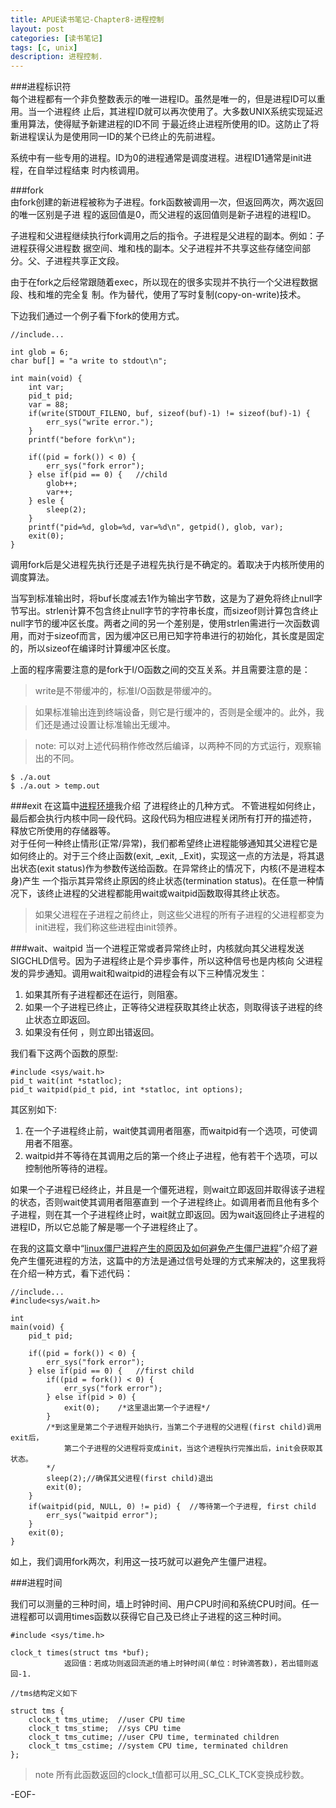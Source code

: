 ```yaml
---
title: APUE读书笔记-Chapter8-进程控制
layout: post
categories: [读书笔记]
tags: [c, unix]
description: 进程控制.
---
```


###进程标识符  
每个进程都有一个非负整数表示的唯一进程ID。虽然是唯一的，但是进程ID可以重用。当一个进程终
止后，其进程ID就可以再次使用了。大多数UNIX系统实现延迟重用算法，使得赋予新建进程的ID不同
于最近终止进程所使用的ID。这防止了将新进程误认为是使用同一ID的某个已终止的先前进程。  

系统中有一些专用的进程。ID为0的进程通常是调度进程。进程ID1通常是init进程，在自举过程结束
时内核调用。

###fork  
由fork创建的新进程被称为子进程。fork函数被调用一次，但返回两次，两次返回的唯一区别是子进
程的返回值是0，而父进程的返回值则是新子进程的进程ID。  

子进程和父进程继续执行fork调用之后的指令。子进程是父进程的副本。例如：子进程获得父进程数
据空间、堆和栈的副本。父子进程并不共享这些存储空间部分。父、子进程共享正文段。

由于在fork之后经常跟随着exec，所以现在的很多实现并不执行一个父进程数据段、栈和堆的完全复
制。作为替代，使用了写时复制(copy-on-write)技术。  

下边我们通过一个例子看下fork的使用方式。  
	
	//include...
	
	int glob = 6;
	char buf[] = "a write to stdout\n";
	
	int main(void) {
		int var;
		pid_t pid;
		var = 88;
		if(write(STDOUT_FILENO, buf, sizeof(buf)-1) != sizeof(buf)-1) {
			err_sys("write error.");
		}	
		printf("before fork\n");
		
		if((pid = fork()) < 0) {
			err_sys("fork error");
		} else if(pid == 0) {	//child
			glob++;
			var++;
		} esle {
			sleep(2);
		}
		printf("pid=%d, glob=%d, var=%d\n", getpid(), glob, var);
		exit(0);
	}

调用fork后是父进程先执行还是子进程先执行是不确定的。着取决于内核所使用的调度算法。  

当写到标准输出时，将buf长度减去1作为输出字节数，这是为了避免将终止null字节写出。strlen计算不包含终止null字节的字符串长度，而sizeof则计算包含终止null字节的缓冲区长度。两者之间的另一个差别是，使用strlen需进行一次函数调用，而对于sizeof而言，因为缓冲区已用已知字符串进行的初始化，其长度是固定的，所以sizeof在编译时计算缓冲区长度。  

上面的程序需要注意的是fork于I/O函数之间的交互关系。并且需要注意的是：  
	
> write是不带缓冲的，标准I/O函数是带缓冲的。  

> 如果标准输出连到终端设备，则它是行缓冲的，否则是全缓冲的。此外，我们还是通过设置让标准输出无缓冲。

> note: 可以对上述代码稍作修改然后编译，以两种不同的方式运行，观察输出的不同。

	$ ./a.out
	$ ./a.out > temp.out  

###exit
在这篇中[进程环境](http://yuxingfirst.github.io/posts/process-terminal.html)我介绍
了进程终止的几种方式。  不管进程如何终止，最后都会执行内核中同一段代码。这段代码为相应进程关闭所有打开的描述符，
释放它所使用的存储器等。   
对于任何一种终止情形(正常/异常)，我们都希望终止进程能够通知其父进程它是如何终止的。对于三个终止函数(exit, _exit, _Exit)，实现这一点的方法是，将其退出状态(exit status)作为参数传送给函数。在异常终止的情况下，内核(不是进程本身)产生
一个指示其异常终止原因的终止状态(termination status)。在任意一种情况下，该终止进程的父进程都能用wait或waitpid函数取得其终止状态。   

> 如果父进程在子进程之前终止，则这些父进程的所有子进程的父进程都变为init进程，我们称这些进程由init领养。  

###wait、waitpid
当一个进程正常或者异常终止时，内核就向其父进程发送SIGCHLD信号。因为子进程终止是个异步事件，所以这种信号也是内核向
父进程发的异步通知。调用wait和waitpid的进程会有以下三种情况发生：  

1. 如果其所有子进程都还在运行，则阻塞。  
2. 如果一个子进程已终止，正等待父进程获取其终止状态，则取得该子进程的终止状态立即返回。    
3. 如果没有任何 ，则立即出错返回。  

我们看下这两个函数的原型:  

    #include <sys/wait.h>
	pid_t wait(int *statloc);
	pid_t waitpid(pid_t pid, int *statloc, int options);

其区别如下:  

1. 在一个子进程终止前，wait使其调用者阻塞，而waitpid有一个选项，可使调用者不阻塞。  
2. waitpid并不等待在其调用之后的第一个终止子进程，他有若干个选项，可以控制他所等待的进程。  

如果一个子进程已经终止，并且是一个僵死进程，则wait立即返回并取得该子进程的状态，否则wait使其调用者阻塞直到
一个子进程终止。如调用者而且他有多个子进程，则在其一个子进程终止时，wait就立即返回。因为wait返回终止子进程的进程ID，所以它总能了解是哪一个子进程终止了。  

在我的这篇文章中“[linux僵尸进程产生的原因及如何避免产生僵尸进程](http://yuxingfirst.github.io/posts/linux-zombile-process-analysis.html)”介绍了避免产生僵死进程的方法，这篇中的方法是通过信号处理的方式来解决的，这里我将在介绍一种方式，看下述代码：  
	
	//include...
	#include<sys/wait.h>  
	
	int 
	main(void) {
		pid_t pid;
		
		if((pid = fork()) < 0) {
			err_sys("fork error");		
		} else if(pid == 0) {	//first child
			if((pid = fork()) < 0) {
				err_sys("fork error");		
			} else if(pid > 0) {
				exit(0);	/*这里退出第一个子进程*/
			}
			/*到这里是第二个子进程开始执行，当第二个子进程的父进程(first child)调用exit后，
				第二个子进程的父进程将变成init，当这个进程执行完推出后，init会获取其状态。
			*/
			sleep(2);//确保其父进程(first child)退出
			exit(0);
		}
		if(waitpid(pid, NULL, 0) != pid) {	//等待第一个子进程, first child
			err_sys("waitpid error");		
		}
		exit(0);
	}  

如上，我们调用fork两次，利用这一技巧就可以避免产生僵尸进程。  

###进程时间

我们可以测量的三种时间，墙上时钟时间、用户CPU时间和系统CPU时间。任一进程都可以调用times函数以获得它自己及已终止子进程的这三种时间。  

	#include <sys/time.h>
	
	clock_t times(struct tms *buf);
				返回值：若成功则返回流逝的墙上时钟时间(单位：时钟滴答数)，若出错则返回-1.
	
	//tms结构定义如下
	
	struct tms {
		clock_t tms_utime;	//user CPU time
		clock_t tms_stime;	//sys CPU time
		clock_t tms_cutime;	//user CPU time, terminated children
		clock_t tms_cstime;	//system CPU time, terminated children
	};  

> note 所有此函数返回的clock_t值都可以用_SC_CLK_TCK变换成秒数。  

-EOF-















